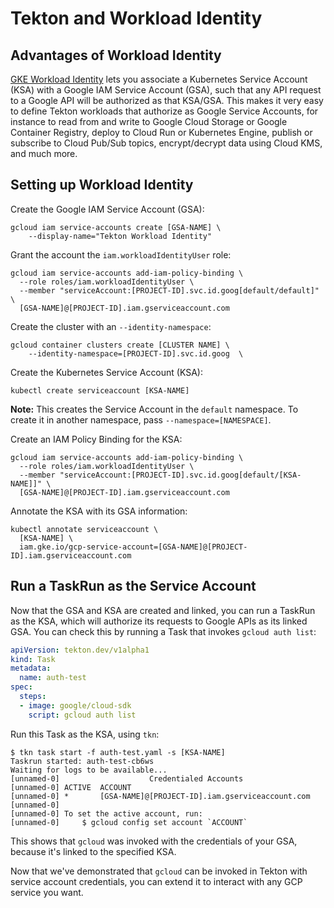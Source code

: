 # Tekton and Workload Identity

## Advantages of Workload Identity

[GKE Workload Identity](https://cloud.google.com/kubernetes-engine/docs/how-to/workload-identity) lets you associate a Kubernetes Service Account (KSA) with a Google IAM Service Account (GSA), such that any API request to a Google API will be authorized as that KSA/GSA. This makes it very easy to define Tekton workloads that authorize as Google Service Accounts, for instance to read from and write to Google Cloud Storage or Google Container Registry, deploy to Cloud Run or Kubernetes Engine, publish or subscribe to Cloud Pub/Sub topics, encrypt/decrypt data using Cloud KMS, and much more.

## Setting up Workload Identity

Create the Google IAM Service Account (GSA):

```
gcloud iam service-accounts create [GSA-NAME] \
    --display-name="Tekton Workload Identity"
```

Grant the account the `iam.workloadIdentityUser` role:

```
gcloud iam service-accounts add-iam-policy-binding \
  --role roles/iam.workloadIdentityUser \
  --member "serviceAccount:[PROJECT-ID].svc.id.goog[default/default]" \
  [GSA-NAME]@[PROJECT-ID].iam.gserviceaccount.com
```

Create the cluster with an `--identity-namespace`:

```
gcloud container clusters create [CLUSTER NAME] \
    --identity-namespace=[PROJECT-ID].svc.id.goog  \
```

Create the Kubernetes Service Account (KSA):

```
kubectl create serviceaccount [KSA-NAME]
```

**Note:** This creates the Service Account in the `default` namespace. To create it in another namespace, pass `--namespace=[NAMESPACE]`.

Create an IAM Policy Binding for the KSA:

```
gcloud iam service-accounts add-iam-policy-binding \
  --role roles/iam.workloadIdentityUser \
  --member "serviceAccount:[PROJECT-ID].svc.id.goog[default/[KSA-NAME]]" \
  [GSA-NAME]@[PROJECT-ID].iam.gserviceaccount.com
```

Annotate the KSA with its GSA information:

```
kubectl annotate serviceaccount \
  [KSA-NAME] \
  iam.gke.io/gcp-service-account=[GSA-NAME]@[PROJECT-ID].iam.gserviceaccount.com
```

## Run a TaskRun as the Service Account

Now that the GSA and KSA are created and linked, you can run a TaskRun as the KSA, which will authorize its requests to Google APIs as its linked GSA. You can check this by running a Task that invokes `gcloud auth list`:

```yaml
apiVersion: tekton.dev/v1alpha1
kind: Task
metadata:
  name: auth-test
spec:
  steps:
  - image: google/cloud-sdk
    script: gcloud auth list
```

Run this Task as the KSA, using `tkn`:

```
$ tkn task start -f auth-test.yaml -s [KSA-NAME]
Taskrun started: auth-test-cb6ws
Waiting for logs to be available...
[unnamed-0]                    Credentialed Accounts
[unnamed-0] ACTIVE  ACCOUNT
[unnamed-0] *       [GSA-NAME]@[PROJECT-ID].iam.gserviceaccount.com
[unnamed-0] 
[unnamed-0] To set the active account, run:
[unnamed-0]     $ gcloud config set account `ACCOUNT`
```

This shows that `gcloud` was invoked with the credentials of your GSA, because it's linked to the specified KSA.

Now that we've demonstrated that `gcloud` can be invoked in Tekton  with service account credentials, you can extend it to interact with any GCP service you want.
